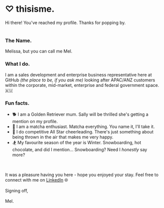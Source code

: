 # ♡ thisisme.

Hi there! You've reached my profile. Thanks for popping by. 
<br></br>

### The Name.
Melissa, but you can call me Mel.

### What I do. 
I am a sales development and enterprise business representative here at GitHub <i>(the place to be, if you ask me)</i> looking after APAC/ANZ customers within the corporate, mid-market, enterprise and federal government space. 🇦🇺

### Fun facts.
<ul>

<li> 🐕 I am a Golden Retriever mum. Sally will be thrilled she's getting a mention on my profile.</li>
<li> 🍵 I am a matcha enthusiast. Matcha everything. You name it, I'll take it.</li>
<li> 🤸 I do competitive All Star cheerleading. There's just something about being thrown in the air that makes me very happy. 
<li> 🏂 My favourite season of the year is Winter. Snowboarding, hot chocolate, and did I mention... Snowboarding? Need I <i>honestly</i> say more?</li>
</ul>

<br></br>
It was a pleasure having you here - hope you enjoyed your stay. Feel free to connect with me on [LinkedIn](http://linkedin.com/in/melissa--sim) 🌐 
<br></br>
Signing off,
<br></br>
Mel. 
